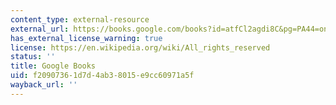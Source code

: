 ```yaml
---
content_type: external-resource
external_url: https://books.google.com/books?id=atfCl2agdi8C&pg=PA44=onepage#v=onepage&q&f=false
has_external_license_warning: true
license: https://en.wikipedia.org/wiki/All_rights_reserved
status: ''
title: Google Books
uid: f2090736-1d7d-4ab3-8015-e9cc60971a5f
wayback_url: ''
---
```

